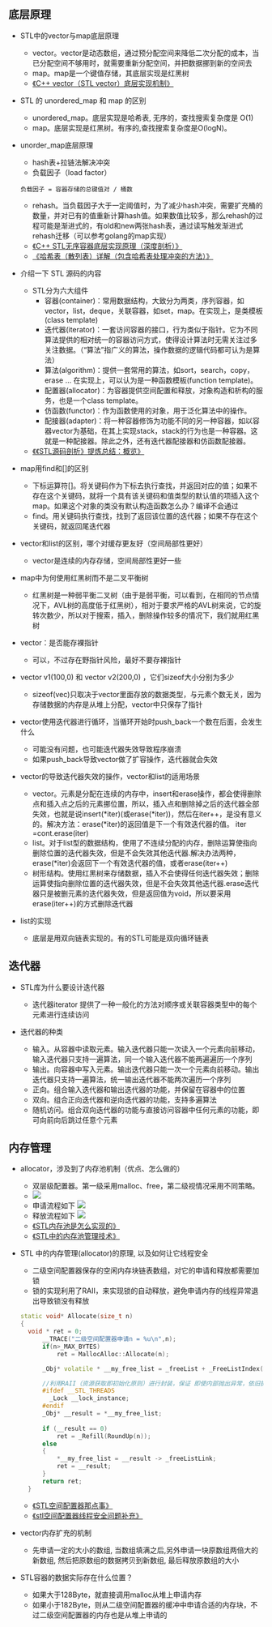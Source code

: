 ## 底层原理
- STL中的vector与map底层原理
    - vector。vector是动态数组，通过预分配空间来降低二次分配的成本，当已分配空间不够用时，就需要重新分配空间，并把数据挪到新的空间去
    - map。map是一个键值存储，其底层实现是红黑树
    - [《C++ vector（STL vector）底层实现机制》](http://c.biancheng.net/view/6901.html)

- STL 的 unordered_map 和 map 的区别
    - unordered_map。底层实现是哈希表, 无序的，查找搜索复杂度是 O(1)
    - map。底层实现是红黑树。有序的,查找搜索复杂度是O(logN)。

- unorder_map底层原理
  - hash表+拉链法解决冲突
  - 负载因子（load factor）
  ```
  负载因子 = 容器存储的总键值对 / 桶数
  ```
  - rehash。当负载因子大于一定阈值时，为了减少hash冲突，需要扩充桶的数量，并对已有的值重新计算hash值。如果数值比较多，那么rehash的过程可能是渐进式的，有old和new两张hash表，通过读写触发渐进式rehash迁移（可以参考golang的map实现）
  - [《C++ STL无序容器底层实现原理（深度剖析）》](http://c.biancheng.net/view/7235.html)
  - [《哈希表（散列表）详解（包含哈希表处理冲突的方法）》](哈希表（散列表）详解（包含哈希表处理冲突的方法）)

- 介绍一下 STL 源码的内容
  - STL分为六大组件
    - 容器(container)：常用数据结构，大致分为两类，序列容器，如vector，list，deque，关联容器，如set，map。在实现上，是类模板(class template)
    - 迭代器(iterator)：一套访问容器的接口，行为类似于指针。它为不同算法提供的相对统一的容器访问方式，使得设计算法时无需关注过多关注数据。（“算法”指广义的算法，操作数据的逻辑代码都可认为是算法）
    - 算法(algorithm)：提供一套常用的算法，如sort，search，copy，erase … 在实现上，可以认为是一种函数模板(function template)。
    - 配置器(allocator)：为容器提供空间配置和释放，对象构造和析构的服务，也是一个class template。
    - 仿函数(functor)：作为函数使用的对象，用于泛化算法中的操作。
    - 配接器(adapter)：将一种容器修饰为功能不同的另一种容器，如以容器vector为基础，在其上实现stack，stack的行为也是一种容器。这就是一种配接器。除此之外，还有迭代器配接器和仿函数配接器。
  - [《《STL源码剖析》提炼总结：概览》](https://zhuanlan.zhihu.com/p/31505598)

- map用find和[]的区别
  - 下标运算符[]。将关键码作为下标去执行查找，并返回对应的值；如果不存在这个关键码，就将一个具有该关键码和值类型的默认值的项插入这个map。如果这个对象的类没有默认构造函数怎么办？编译不会通过
  - find。用关键码执行查找，找到了返回该位置的迭代器；如果不存在这个关键码，就返回尾迭代器


- vector和list的区别，哪个对缓存更友好（空间局部性更好）
  - vector是连续的内存存储，空间局部性更好一些

- map中为何使用红黑树而不是二叉平衡树
  - 红黑树是一种弱平衡二叉树（由于是弱平衡，可以看到，在相同的节点情况下，AVL树的高度低于红黑树），相对于要求严格的AVL树来说，它的旋转次数少，所以对于搜索，插入，删除操作较多的情况下，我们就用红黑树

- vector：是否能存裸指针
  - 可以，不过存在野指针风险，最好不要存裸指针

- vector v1(100,0) 和 vector v2(200,0) ，它们sizeof大小分别为多少
  - sizeof(vec)只取决于vector里面存放的数据类型，与元素个数无关，因为存储数据的内存是从堆上分配，vector中只保存了指针

- vector使用迭代器进行循环，当循环开始时push_back一个数在后面，会发生什么
  - 可能没有问题，也可能迭代器失效导致程序崩溃
  - 如果push_back导致vector做了扩容操作，迭代器就会失效

- vector的导致迭代器失效的操作，vector和list的适用场景
  - vector。元素是分配在连续的内存中，insert和erase操作，都会使得删除点和插入点之后的元素挪位置，所以，插入点和删除掉之后的迭代器全部失效，也就是说insert(*iter)(或erase(*iter))，然后在iter++，是没有意义的。解决方法：erase(*iter)的返回值是下一个有效迭代器的值。 iter =cont.erase(iter)
  - list。对于list型的数据结构，使用了不连续分配的内存，删除运算使指向删除位置的迭代器失效，但是不会失效其他迭代器.解决办法两种，erase(*iter)会返回下一个有效迭代器的值，或者erase(iter++)
  - 树形结构。使用红黑树来存储数据，插入不会使得任何迭代器失效；删除运算使指向删除位置的迭代器失效，但是不会失效其他迭代器.erase迭代器只是被删元素的迭代器失效，但是返回值为void，所以要采用erase(iter++)的方式删除迭代器


- list的实现
  - 底层是用双向链表实现的。有的STL可能是双向循环链表

## 迭代器
- STL库为什么要设计迭代器
  - 迭代器iterator 提供了一种一般化的方法对顺序或关联容器类型中的每个元素进行连续访问

- 迭代器的种类
  - 输入。从容器中读取元素。输入迭代器只能一次读入一个元素向前移动，输入迭代器只支持一遍算法，同一个输入迭代器不能两遍遍历一个序列
  - 输出。向容器中写入元素。输出迭代器只能一次一个元素向前移动。输出迭代器只支持一遍算法，统一输出迭代器不能两次遍历一个序列
  - 正向。组合输入迭代器和输出迭代器的功能，并保留在容器中的位置
  - 双向。组合正向迭代器和逆向迭代器的功能，支持多遍算法
  - 随机访问。组合双向迭代器的功能与直接访问容器中任何元素的功能，即可向前向后跳过任意个元素






## 内存管理
- allocator，涉及到了内存池机制（优点、怎么做的）
  - 双层级配置器。第一级采用malloc、free，第二级视情况采用不同策略。
  - ![](http://images-1251273400.cosgz.myqcloud.com/20201017101005.png)
  - 申请流程如下
  ![](http://images-1251273400.cosgz.myqcloud.com/20201017101033.png)
  - 释放流程如下
  ![](http://images-1251273400.cosgz.myqcloud.com/20201017101047.png)
  - [《STL内存池是怎么实现的》](https://blog.csdn.net/weixin_33912638/article/details/85898253?utm_medium=distribute.pc_relevant_t0.none-task-blog-BlogCommendFromMachineLearnPai2-1.channel_param&depth_1-utm_source=distribute.pc_relevant_t0.none-task-blog-BlogCommendFromMachineLearnPai2-1.channel_param)
  - [《STL中的内存池管理技术》](https://blog.csdn.net/a987073381/article/details/52245795)
- STL 中的内存管理(allocator)的原理, 以及如何让它线程安全
  - 二级空间配置器保存的空闲内存块链表数组，对它的申请和释放都需要加锁
  - 锁的实现利用了RAII，来实现锁的自动释放，避免申请内存的线程异常退出导致锁没有释放
  ```c++
  static void* Allocate(size_t n)
  {
    void * ret = 0;
        __TRACE("二级空间配置器申请n = %u\n",n);
        if(n>_MAX_BYTES)
            ret = MallocAlloc::Allocate(n);

        _Obj* volatile * __my_free_list = _freeList + _FreeListIndex(n);

        //利用RAII（资源获取即初始化原则）进行封装，保证 即使内部抛出异常，依旧执行解锁操作
        #ifdef __STL_THREADS
          _Lock __lock_instance;
        #endif
        _Obj* __result = *__my_free_list;
    
        if (__result == 0)
            ret = _Refill(RoundUp(n));
        else
        {
            *__my_free_list = __result -> _freeListLink;
            ret = __result;
        }
        return ret;
    }
  ```
  - [《STL空间配置器那点事》](https://www.cnblogs.com/lang5230/p/5556611.html)
  - [《stl空间配置器线程安全问题补充》](https://www.cnblogs.com/lang5230/p/5576336.html)

- vector内存扩充的机制
    - 先申请一定的大小的数组, 当数组填满之后,另外申请一块原数组两倍大的新数组, 然后把原数组的数据拷贝到新数组, 最后释放原数组的大小

- STL容器的数据实际存在什么位置？
  - 如果大于128Byte，就直接调用malloc从堆上申请内存
  - 如果小于182Byte，则从二级空间配置器的缓冲中申请合适的内存块，不过二级空间配置器的内存也是从堆上申请的
